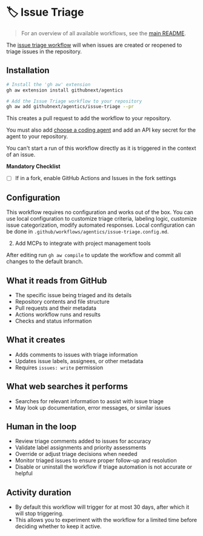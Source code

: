 # 🏷️ Issue Triage

> For an overview of all available workflows, see the [main README](../README.md).

The [issue triage workflow](../workflows/issue-triage.md?plain=1) will when issues are created or reopened to triage issues in the repository.

## Installation

```bash
# Install the 'gh aw' extension
gh aw extension install githubnext/agentics

# Add the Issue Triage workflow to your repository
gh aw add githubnext/agentics/issue-triage --pr
```

This creates a pull request to add the workflow to your repository.

You must also add [choose a coding agent](https://githubnext.github.io/gh-aw/reference/engines/) and add an API key secret for the agent to your repository.

You can't start a run of this workflow directly as it is triggered in the context of an issue.

**Mandatory Checklist**

* [ ] If in a fork, enable GitHub Actions and Issues in the fork settings

## Configuration

This workflow requires no configuration and works out of the box. You can use local configuration to customize triage criteria, labeling logic, customize issue categorization, modify automated responses. Local configuration can be done in `.github/workflows/agentics/issue-triage.config.md`.

2. Add MCPs to integrate with project management tools

After editing run `gh aw compile` to update the workflow and commit all changes to the default branch.

## What it reads from GitHub

- The specific issue being triaged and its details
- Repository contents and file structure
- Pull requests and their metadata
- Actions workflow runs and results
- Checks and status information

## What it creates

- Adds comments to issues with triage information
- Updates issue labels, assignees, or other metadata
- Requires `issues: write` permission

## What web searches it performs

- Searches for relevant information to assist with issue triage
- May look up documentation, error messages, or similar issues

## Human in the loop

- Review triage comments added to issues for accuracy
- Validate label assignments and priority assessments
- Override or adjust triage decisions when needed
- Monitor triaged issues to ensure proper follow-up and resolution
- Disable or uninstall the workflow if triage automation is not accurate or helpful

## Activity duration

- By default this workflow will trigger for at most 30 days, after which it will stop triggering. 
- This allows you to experiment with the workflow for a limited time before deciding whether to keep it active.
